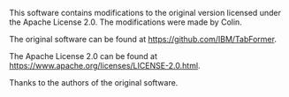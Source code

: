 This software contains modifications to the original version licensed under the Apache License 2.0.
The modifications were made by Colin.

The original software can be found at https://github.com/IBM/TabFormer.

The Apache License 2.0 can be found at https://www.apache.org/licenses/LICENSE-2.0.html.

Thanks to the authors of the original software.  
